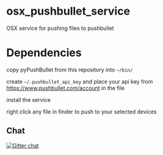osx_pushbullet_service
======================

OSX service for pushing files to pushbullet

Dependencies
===========

copy pyPushBullet from this repository into `~/bin/`

create `~/.pushbullet_api_key` and place your api key from https://www.pushbullet.com/account in the file

install the service

right click any file in finder to push to your selected devices

Chat
---
[![Gitter chat](https://badges.gitter.im/burntcookie90/osx_pushbullet_service.png)](https://gitter.im/burntcookie90/osx_pushbullet_service)
